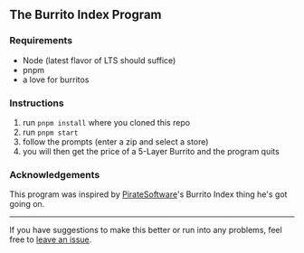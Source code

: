 ## The Burrito Index Program

### Requirements
 - Node (latest flavor of LTS should suffice)
 - pnpm
 - a love for burritos

### Instructions
1. run `pnpm install` where you cloned this repo
2. run `pnpm start`
3. follow the prompts (enter a zip and select a store)
4. you will then get the price of a 5-Layer Burrito and the program quits

### Acknowledgements
This program was inspired by [PirateSoftware](https://twitch.tv/piratesoftware)'s Burrito Index thing he's got going on.

---
If you have suggestions to make this better or run into any problems, feel free to [leave an issue](https://github.com/colinkautz/burrito-index/issues).